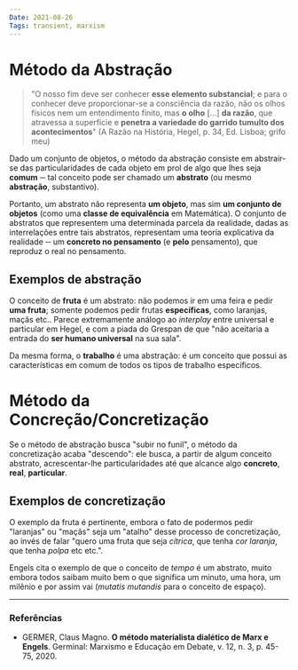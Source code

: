 ```yaml
---
Date: 2021-08-26
Tags: transient, marxism
---
```

# Método da Abstração
> "O nosso fim deve ser conhecer **esse elemento substancial**; e para o conhecer deve proporcionar-se a consciência da razão, não os olhos físicos nem um entendimento finito, mas **o olho** \[...\] **da razão**, que atravessa a superfície e **penetra a variedade do garrido tumulto dos acontecimentos**" (A Razão na História, Hegel, p. 34, Ed. Lisboa; grifo meu)

Dado um conjunto de objetos, o método da abstração consiste em abstrair-se das particularidades de cada objeto em prol de algo que lhes seja **comum** ─ tal conceito pode ser chamado um **abstrato** (ou mesmo **abstração**, substantivo). 

Portanto, um abstrato não representa **um objeto**, mas sim **um conjunto de objetos** (como uma **classe de equivalência** em Matemática). O conjunto de abstratos que representem uma determinada parcela da realidade, dadas as interrelações entre tais abstratos, representam uma teoria explicativa da realidade ─ um **concreto no pensamento** (e **pelo** pensamento), que reproduz o real no pensamento. 

## Exemplos de abstração
O conceito de **fruta** é um abstrato: não podemos ir em uma feira e pedir **uma fruta**; somente podemos pedir frutas **específicas**, como laranjas, maçãs etc.. Parece extremamente análogo ao *interplay* entre universal e particular em Hegel, e com a piada do Grespan de que "não aceitaria a entrada do **ser humano universal** na sua sala". 

Da mesma forma, o **trabalho** é uma abstração: é um conceito que possui as características em comum de todos os tipos de trabalho específicos. 

# Método da Concreção/Concretização
Se o método de abstração busca "subir no funil", o método da concretização acaba "descendo": ele busca, a partir de algum conceito abstrato, acrescentar-lhe particularidades até que alcance algo **concreto**, **real**, **particular**.

## Exemplos de concretização
O exemplo da fruta é pertinente, embora o fato de podermos pedir "laranjas" ou "maçãs" seja um "atalho" desse processo de concretização, ao invés de falar "quero uma fruta que seja *cítrica*, que tenha *cor laranja*, que tenha *polpa* etc etc.". 

Engels cita o exemplo de que o conceito de *tempo* é um abstrato, muito embora todos saibam muito bem o que significa um minuto, uma hora, um milênio e por assim vai (*mutatis mutandis* para o conceito de espaço). 

---
### Referências
- GERMER, Claus Magno. **O método materialista dialético de Marx e Engels**. Germinal: Marxismo e Educação em Debate, v. 12, n. 3, p. 45-75, 2020.